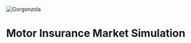 ![Gorgonzola](https://github.com/jsun31/motor-insurance-market-simulation/workflows/Gorgonzola/badge.svg)
# Motor Insurance Market Simulation
